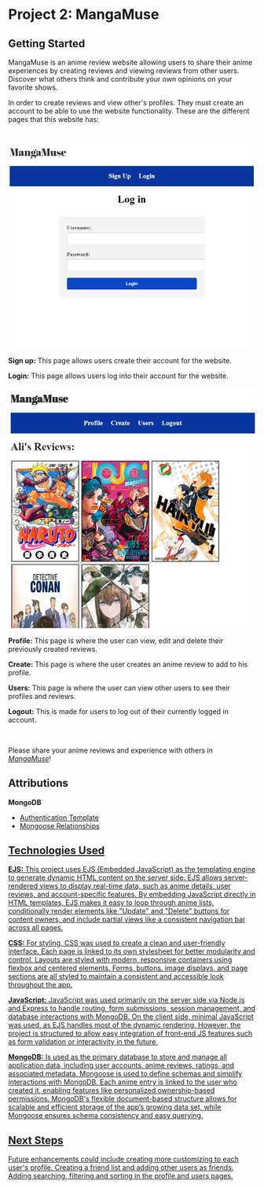 <h1>Project 2: MangaMuse</h1>
<h2>Getting Started</h2>
<p>
MangaMuse is an anime review website allowing users to share their anime experiences by creating reviews and viewing reviews from other users. Discover what others think and contribute your own opinions on your favorite shows.
</p>
<p>
In order to create reviews and view other's profiles.
They must create an account to be able to use the website functionality. These are the different pages that this website has:
</p>
</br>
<img src="SignUp.png">
<p>
<b>Sign up:</b> This page allows users create their account for the website.
</p>
<p>
<b>Login:</b> This page allows users log into their account for the website.
</p>
<img src="PagePic.png">
<p>
<b>Profile:</b> This page is where the user can view, edit and delete their previously created reviews.
</p>
<p>
<b>Create:</b> This page is where the user creates an anime review to add to his profile.
</p>
<p>
<b>Users:</b> This page is where the user can view other users to see their profiles and reviews.
</p>
<p>
<b>Logout:</b> This is made for users to log out of their currently logged in account.
</p>
</br>
<p>Please share your anime reviews and experience with others in <i><a href="https://mangamuse.onrender.com">MangaMuse</a></i>!</p>

<h2>Attributions</h2>
<p><b>MongoDB</b></p>
<ul>
<li><a href="https://github.com/GA-SEB-8/Unit02-Auth-Starter-Template">Authentication Template</li>
<li><a href="https://github.com/GA-SEB-8/Unit02-Week02-Day01-Mongoose-Relationships">Mongoose Relationships</li>
</ul>

<h2>Technologies Used</h2>
<p>
<b>EJS:</b> This project uses EJS (Embedded JavaScript) as the templating engine to generate dynamic HTML content on the server side. EJS allows server-rendered views to display real-time data, such as anime details, user reviews, and account-specific features. By embedding JavaScript directly in HTML templates, EJS makes it easy to loop through anime lists, conditionally render elements like "Update" and "Delete" buttons for content owners, and include partial views like a consistent navigation bar across all pages.


</p>
<p>
<b>CSS:</b> For styling, CSS was used to create a clean and user-friendly interface. Each page is linked to its own stylesheet for better modularity and control. Layouts are styled with modern, responsive containers using flexbox and centered elements. Forms, buttons, image displays, and page sections are all styled to maintain a consistent and accessible look throughout the app.
</p>
<p>
<b>JavaScript:</b> JavaScript was used primarily on the server side via Node.js and Express to handle routing, form submissions, session management, and database interactions with MongoDB. On the client side, minimal JavaScript was used, as EJS handles most of the dynamic rendering. However, the project is structured to allow easy integration of front-end JS features such as form validation or interactivity in the future.
</p>
<p>
<b>MongoDB:</b> Is used as the primary database to store and manage all application data, including user accounts, anime reviews, ratings, and associated metadata. Mongoose is used to define schemas and simplify interactions with MongoDB. Each anime entry is linked to the user who created it, enabling features like personalized ownership-based permissions. MongoDB's flexible document-based structure allows for scalable and efficient storage of the app’s growing data set, while Mongoose ensures schema consistency and easy querying.
</p>
<h2>Next Steps</h2>
<p>
Future enhancements could include creating more customizing to each user's profile. Creating a friend list and adding other users as friends. Adding searching, filtering and sorting in the profile and users pages. 
</p>

